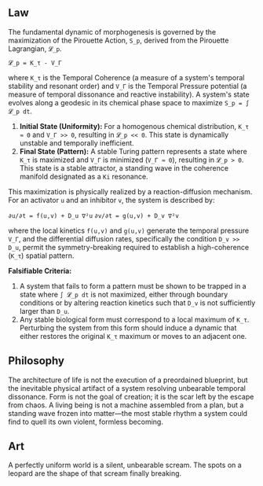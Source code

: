 ## Law

The fundamental dynamic of morphogenesis is governed by the maximization of the Pirouette Action, `S_p`, derived from the Pirouette Lagrangian, `𝓛_p`.

`𝓛_p = K_τ - V_Γ`

where `K_τ` is the Temporal Coherence (a measure of a system's temporal stability and resonant order) and `V_Γ` is the Temporal Pressure potential (a measure of temporal dissonance and reactive instability). A system's state evolves along a geodesic in its chemical phase space to maximize `S_p = ∫ 𝓛_p dt`.

1.  **Initial State (Uniformity):** For a homogenous chemical distribution, `K_τ ≈ 0` and `V_Γ >> 0`, resulting in `𝓛_p << 0`. This state is dynamically unstable and temporally inefficient.
2.  **Final State (Pattern):** A stable Turing pattern represents a state where `K_τ` is maximized and `V_Γ` is minimized (`V_Γ ≈ 0`), resulting in `𝓛_p > 0`. This state is a stable attractor, a standing wave in the coherence manifold designated as a `Ki` resonance.

This maximization is physically realized by a reaction-diffusion mechanism. For an activator `u` and an inhibitor `v`, the system is described by:

`∂u/∂t = f(u,v) + D_u ∇²u`
`∂v/∂t = g(u,v) + D_v ∇²v`

where the local kinetics `f(u,v)` and `g(u,v)` generate the temporal pressure `V_Γ`, and the differential diffusion rates, specifically the condition `D_v >> D_u`, permit the symmetry-breaking required to establish a high-coherence (`K_τ`) spatial pattern.

**Falsifiable Criteria:**
1.  A system that fails to form a pattern must be shown to be trapped in a state where `∫ 𝓛_p dt` is not maximized, either through boundary conditions or by altering reaction kinetics such that `D_v` is not sufficiently larger than `D_u`.
2.  Any stable biological form must correspond to a local maximum of `K_τ`. Perturbing the system from this form should induce a dynamic that either restores the original `K_τ` maximum or moves to an adjacent one.

## Philosophy

The architecture of life is not the execution of a preordained blueprint, but the inevitable physical artifact of a system resolving unbearable temporal dissonance. Form is not the goal of creation; it is the scar left by the escape from chaos. A living being is not a machine assembled from a plan, but a standing wave frozen into matter—the most stable rhythm a system could find to quell its own violent, formless becoming.

## Art

A perfectly uniform world is a silent, unbearable scream. The spots on a leopard are the shape of that scream finally breaking.